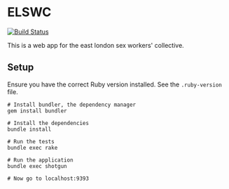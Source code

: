 ELSWC
=====

[![Build Status](https://travis-ci.org/scripttease/ELSWC.svg?branch=master)](https://travis-ci.org/scripttease/ELSWC)

This is a web app for the east london sex workers' collective.

## Setup

Ensure you have the correct Ruby version installed. See the `.ruby-version` file.

```shell
# Install bundler, the dependency manager
gem install bundler

# Install the dependencies
bundle install

# Run the tests
bundle exec rake

# Run the application
bundle exec shotgun

# Now go to localhost:9393
```
